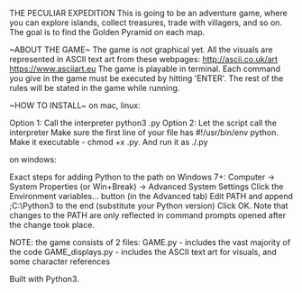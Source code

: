 THE PECULIAR EXPEDITION
This is going to be an adventure game, where you can explore islands, collect treasures, trade with villagers, and so on.
The goal is to find the Golden Pyramid on each map.

~ABOUT THE GAME~
The game is not graphical yet. All the visuals are represented in ASCII text art from these webpages:
http://ascii.co.uk/art
https://www.asciiart.eu
The game is playable in terminal. Each command you give in the game must be executed by hitting 'ENTER'.
The rest of the rules will be stated in the game while running.

~HOW TO INSTALL~
on mac, linux:

Option 1: Call the interpreter
		python3 <filename>.py
Option 2: Let the script call the interpreter
		Make sure the first line of your file has #!/usr/bin/env python.
		Make it executable - chmod +x <filename>.py.
		And run it as ./<filename>.py

on windows: 

Exact steps for adding Python to the path on Windows 7+:
Computer -> System Properties (or Win+Break) -> Advanced System Settings
Click the Environment variables... button (in the Advanced tab)
Edit PATH and append ;C:\Python3 to the end (substitute your Python version)
Click OK. Note that changes to the PATH are only reflected in command prompts opened after the change took place.

NOTE: the game consists of 2 files: 
GAME.py 					- includes the vast majority of the code
GAME_displays.py 	- includes the ASCII text art for visuals, and some character references


Built with Python3.
